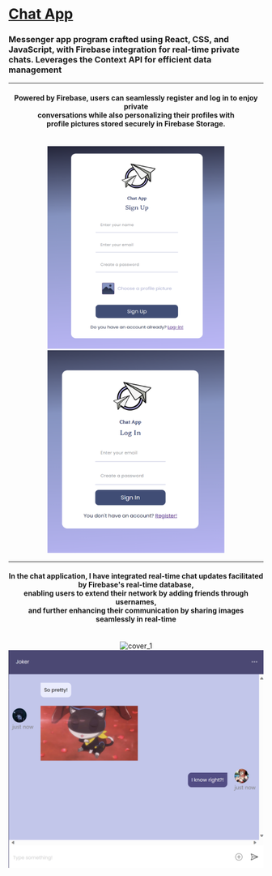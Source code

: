 
# [Chat App](https://chat-app-2537c.firebaseapp.com/?_gl=1*ou91wd*_ga*MTQzNTI2OTc4OC4xNjk2NjQ5ODA0*_ga_CW55HF8NVT*MTY5Njg5NDkxMS4yLjEuMTY5Njg5NzY0Ni41OS4wLjA.)

<h3>
Messenger app program crafted using React, CSS, and JavaScript, with Firebase integration for real-time private chats. Leverages the Context API for efficient data management
</h3>
<hr>
<h4 align="center"> Powered by Firebase, users can seamlessly register and log in to enjoy private <br> conversations while also personalizing their profiles with <br> profile pictures stored securely in Firebase Storage.</h4><br>
<div align="center">
    <img width="350" height="400" alt="cover_1" src="https://github.com/Robert-Cabrera/Chat-App/blob/master/src/images/1.png">
    <img width="350" height="400" alt="cover_2" src="https://github.com/Robert-Cabrera/Chat-App/blob/master/src/images/2.png">
</div>

<hr>
<h4 align="center">In the chat application, I have integrated real-time chat updates facilitated by Firebase's real-time database, <br>enabling users to extend their network by adding friends through usernames, <br> and further enhancing their communication by sharing images seamlessly in real-time</h4> <br>
<div align="center">
    <img width="700" height="auto" alt="cover_1" src="https://github.com/Robert-Cabrera/Chat-App/blob/master/src/images/3_">
    <img width="700" height="auto" alt="cover_1" src="https://github.com/Robert-Cabrera/Chat-App/blob/master/src/images/4.png">
</div>
